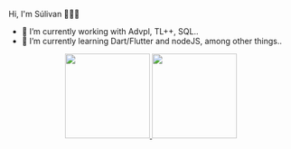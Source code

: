 Hi, I'm Súlivan 👨🏻‍💻 

- 🔭 I’m currently working with Advpl, TL++, SQL..
- 🌱 I’m currently learning Dart/Flutter and nodeJS, among other things..

<div align="center">
  <a href="https://github.com/sulivansimoes">
  <img height="150em" src="https://github-readme-stats.vercel.app/api?username=sulivansimoes&show_icons=true&theme=github_dark&include_all_commits=true&count_private=true"/>
  <img height="150em" src="https://github-readme-stats.vercel.app/api/top-langs/?username=sulivansimoes&layout=compact&langs_count=7&theme=github_dark"/>
</div>
  
  
